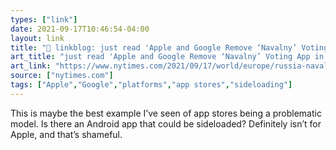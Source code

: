 ```yaml
---
types: ["link"]
date: 2021-09-17T10:46:54-04:00
layout: link
title: "🔗 linkblog: just read 'Apple and Google Remove ‘Navalny’ Voting App in Russia - The New York Times'"
art_title: "just read 'Apple and Google Remove ‘Navalny’ Voting App in Russia - The New York Times"
art_link: "https://www.nytimes.com/2021/09/17/world/europe/russia-navalny-app-election.html"
source: ["nytimes.com"]
tags: ["Apple","Google","platforms","app stores","sideloading"]
---
```

This is maybe the best example I’ve seen of app stores being a problematic model. Is there an Android app that could be sideloaded? Definitely isn’t for Apple, and that’s shameful.
